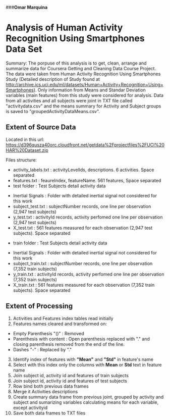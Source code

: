 ###**Omar Marquina**

# Analysis of Human Activity Recognition Using Smartphones Data Set

Summary: The porpuse of this analysis is to get, clean, arrange and summarize data for Coursera Getting and Cleaning Data Course Project. The data were taken from Human Activity Recognition Using Smartphones Study (Detailed description of Study found at http://archive.ics.uci.edu/ml/datasets/Human+Activity+Recognition+Using+Smartphones). Only information from Means and Standar Deviation variables (main features) from this study were considered for analysis. Data from all activities and all subjects were joint in TXT file called "activitydata.csv" and the means summary for Activity and Subject groups is saved to "groupedActivityDataMeans.csv".

## Extent of Source Data
Located in this url: https://d396qusza40orc.cloudfront.net/getdata%2Fprojectfiles%2FUCI%20HAR%20Dataset.zip

Files structure:
* activity_labels.txt : activityLevelIds, descriptions. 6 activities. Space separated
* features.txt : feaureIndex, featureName. 561 features, Space separated
* test folder : Test Subjects detail activity data
 + Inertial Signals : Folder with detailed inertial signal not considered for this work
 + subject_test.txt : subjectNumber records, one line per observation (2,947 test subjects)
 + y_test.txt : activityId records, activity perfomed one line per observation (2,947 test subjects)
 + X_test.txt : 561 features measured for each observation (2,947 test subjects). Space separated
* train folder : Test Subjects detail activity data
 + Inertial Signals : Folder with detailed inertial signal not considered for this work
 + subject_train.txt : subjectNumber records, one line per observation (7,352 train subjects)
 + y_train.txt : activityId records, activity perfomed one line per observation (7,352 train subjects)
 + X_train.txt : 561 features measured for each observation (7,352 train subjects). Space separated

## Extent of Processing         
1. Activities and Features index tables read initially
2. Features names cleared and transformed on:
 + Empty Parenthesis "()"   : Removed
 + Parenthesis with content : Open parenthesis replaced with "." and closing parenthesis removed from the end of the line. 
 + Dashes "-"               : Replaced by "."
3. Identify index of features with **"Mean"** and **"Std"** in feature's name
4. Select with this index only the columns with **Mean** or **Std** text in feature name
4. Join subject id, activity id and features of train subjects
5. Join subject id, activity id and features of test subjects
6. Row bind both previous data frames
7. Merge it Activities descriptions
8. Create summary data frame from previous joint, grouped by activity and subject and sumarizing variables calculating means for each variable, except activityid
9. Save both data frames to TXT files
 